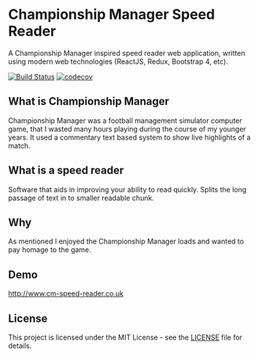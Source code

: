 # Championship Manager Speed Reader

A Championship Manager inspired speed reader web application, written using modern web technologies (ReactJS, Redux, Bootstrap 4, etc).

[![Build Status](https://travis-ci.org/deadlybyte/cm-speed-reader.svg?branch=master)](https://travis-ci.org/deadlybyte/cm-speed-reader)
[![codecov](https://codecov.io/gh/deadlybyte/cm-speed-reader/branch/master/graph/badge.svg)](https://codecov.io/gh/deadlybyte/cm-speed-reader)

## What is Championship Manager

Championship Manager was a football management simulator computer game, that I wasted many hours playing during the course of my younger years. It used a commentary text based system to show live highlights of a match.

## What is a speed reader

Software that aids in improving your ability to read quickly. Splits the long passage of text in to smaller readable chunk.

## Why

As mentioned I enjoyed the Championship Manager loads and wanted to pay homage to the game.

## Demo

http://www.cm-speed-reader.co.uk

## License

This project is licensed under the MIT License - see the [LICENSE](LICENSE) file for details.
